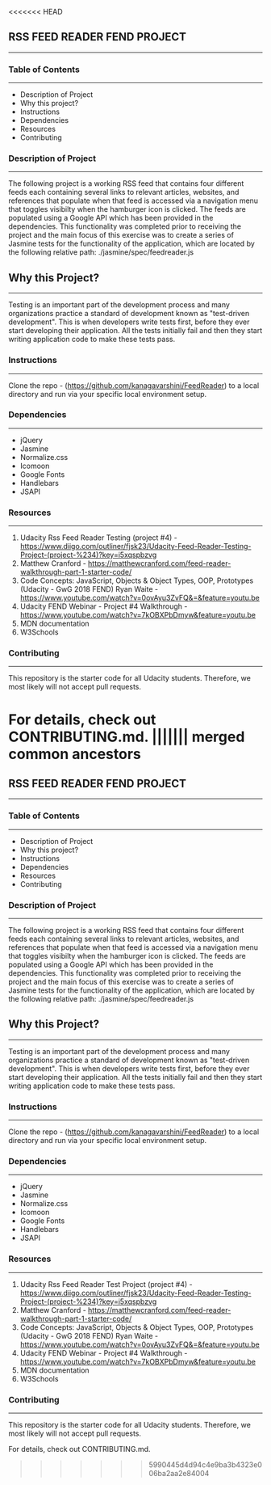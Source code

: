 <<<<<<< HEAD


## RSS FEED READER FEND PROJECT
--------------------------------------------------------------
### Table of Contents
--------------------------------------------------------------

+ Description of Project
+ Why this project?
+ Instructions
+ Dependencies
+ Resources
+ Contributing

### Description of Project
-------------------------------------------------------------
The following project is a working RSS feed that contains four different feeds each containing several links to relevant articles, websites, and references that populate when that feed is accessed via a navigation menu that toggles visibilty when the hamburger icon is clicked. The feeds are populated using a Google API which has been provided in the dependencies. This functionality was completed prior to receiving the project and the main focus of this exercise was to create a series of Jasmine tests for the functionality of the application, which are located by the following relative path: ./jasmine/spec/feedreader.js

## Why this Project?
-------------------------------------------------------------------------------
Testing is an important part of the development process and many organizations practice a standard of development known as "test-driven development". This is when developers write tests first, before they ever start developing their application. All the tests initially fail and then they start writing application code to make these tests pass.

### Instructions
-------------------------------------------------------------------------------
Clone the repo - (https://github.com/kanagavarshini/FeedReader) to a local directory and run via your specific local environment setup.

### Dependencies
-------------------------------------------------------------------------------
+ jQuery
+ Jasmine
+ Normalize.css
+ Icomoon
+ Google Fonts
+ Handlebars
+ JSAPI


### Resources
--------------------------------------------------------------
1. Udacity Rss Feed Reader Testing (project #4) - https://www.diigo.com/outliner/fjsk23/Udacity-Feed-Reader-Testing-Project-(project-%234)?key=i5xqspbzvg
2. Matthew Cranford - https://matthewcranford.com/feed-reader-walkthrough-part-1-starter-code/
3. Code Concepts: JavaScript, Objects & Object Types, OOP, Prototypes (Udacity - GwG 2018 FEND) Ryan Waite - https://www.youtube.com/watch?v=0ovAyu3ZvFQ&=&feature=youtu.be
4. Udacity FEND Webinar - Project #4 Walkthrough - https://www.youtube.com/watch?v=7kOBXPbDmyw&feature=youtu.be
6. MDN documentation
7. W3Schools



### Contributing
--------------------------------------------------------------
This repository is the starter code for all Udacity students. Therefore, we most likely will not accept pull requests.

For details, check out CONTRIBUTING.md.
||||||| merged common ancestors
=======


## RSS FEED READER FEND PROJECT
--------------------------------------------------------------
### Table of Contents
--------------------------------------------------------------

+ Description of Project
+ Why this project?
+ Instructions
+ Dependencies
+ Resources
+ Contributing

### Description of Project
-------------------------------------------------------------
The following project is a working RSS feed that contains four different feeds each containing several links to relevant articles, websites, and references that populate when that feed is accessed via a navigation menu that toggles visibilty when the hamburger icon is clicked. The feeds are populated using a Google API which has been provided in the dependencies. This functionality was completed prior to receiving the project and the main focus of this exercise was to create a series of Jasmine tests for the functionality of the application, which are located by the following relative path: ./jasmine/spec/feedreader.js

## Why this Project?
-------------------------------------------------------------------------------
Testing is an important part of the development process and many organizations practice a standard of development known as "test-driven development". This is when developers write tests first, before they ever start developing their application. All the tests initially fail and then they start writing application code to make these tests pass.

### Instructions
-------------------------------------------------------------------------------
Clone the repo - (https://github.com/kanagavarshini/FeedReader) to a local directory and run via your specific local environment setup.

### Dependencies
-------------------------------------------------------------------------------
+ jQuery
+ Jasmine
+ Normalize.css
+ Icomoon
+ Google Fonts
+ Handlebars
+ JSAPI


### Resources
--------------------------------------------------------------
1. Udacity Rss Feed Reader Test Project (project #4) - https://www.diigo.com/outliner/fjsk23/Udacity-Feed-Reader-Testing-Project-(project-%234)?key=i5xqspbzvg
2. Matthew Cranford - https://matthewcranford.com/feed-reader-walkthrough-part-1-starter-code/
3. Code Concepts: JavaScript, Objects & Object Types, OOP, Prototypes (Udacity - GwG 2018 FEND) Ryan Waite - https://www.youtube.com/watch?v=0ovAyu3ZvFQ&=&feature=youtu.be
4. Udacity FEND Webinar - Project #4 Walkthrough - https://www.youtube.com/watch?v=7kOBXPbDmyw&feature=youtu.be
6. MDN documentation
7. W3Schools



### Contributing
--------------------------------------------------------------
This repository is the starter code for all Udacity students. Therefore, we most likely will not accept pull requests.

For details, check out CONTRIBUTING.md.
>>>>>>> 5990445d4d94c4e9ba3b4323e006ba2aa2e84004
